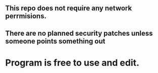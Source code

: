 ## This repo does not require any network perrmisions.
## There are no planned security patches unless someone points something out

# Program is free to use and edit. 

